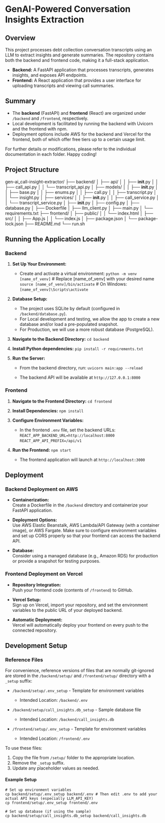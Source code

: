 # GenAI-Powered Conversation Insights Extraction

## Overview

This project processes debt collection conversation transcripts using an LLM to extract insights and generate summaries.
The repository contains both the backend and frontend code, making it a full-stack application.

- **Backend:** A FastAPI application that processes transcripts, generates insights, and exposes API endpoints.
- **Frontend:** A React application that provides a user interface for uploading transcripts and viewing call summaries.

## Summary

- The **backend** (FastAPI) and **frontend** (React) are organized under `/backend` and `/frontend`, respectively.
- Local development is facilitated by running the backend with Uvicorn and the frontend with npm.
- Deployment options include AWS for the backend and Vercel for the frontend, both of which offer free tiers up to a
  certain usage limit.

For further details or modifications, please refer to the individual documentation in each folder. Happy coding!

## Project Structure

gen-ai_call-insight-extractor/
├── backend/
│ ├── api/
│ │ ├── __init__.py
│ │ ├── call_api.py
│ │ └── transcript_api.py
│ ├── models/
│ │ ├── __init__.py
│ │ ├── base.py
│ │ ├── enums.py
│ │ ├── call.py
│ │ ├── transcript.py
│ │ └── insight.py
│ ├── services/
│ │ ├── __init__.py
│ │ ├── call_service.py
│ │ └── transcript_service.py
│ ├── __init__.py
│ ├── config.py
│ ├── database.py
│ ├── Dockerfile
│ ├── llm_client.py
│ ├── main.py
│ └── requirements.txt
├── frontend/
│ ├── public/
│ │ └── index.html
│ ├── src/
│ │ ├── App.js
│ │ └── index.js
│ ├── package.json
│ └── package-lock.json
├── README.md
└── run.sh

## Running the Application Locally

### Backend

1. **Set Up Your Environment:**
    - Create and activate a virtual environment:
      `python -m venv [name_of_venv]` # Replace [name_of_venv] with your desired name
      `source [name_of_venv]/bin/activate` # On Windows: `[name_of_venv]\Scripts\activate`

2. **Database Setup:**
    - The project uses SQLite by default (configured in `/backend/database.py`).
    - For Local development and testing, we allow the app to create a new database and/or load a pre-populated snapshot.
    - For Production, we will use a more robust database (PostgreSQL).

3. **Navigate to the Backend Directory:**
   `cd backend`

4. **Install Python dependencies:**
   `pip install -r requirements.txt`

4. **Run the Server:**
    - From the backend directory, run:
      `uvicorn main:app --reload`

    - The backend API will be available at `http://127.0.0.1:8000`

### Frontend

1. **Navigate to the Frontend Directory:**
   `cd frontend`

2. **Install Dependencies:**
   `npm install`

3. **Configure Environment Variables:**
    - In the frontend `.env` file, set the backend URLs:
      `REACT_APP_BACKEND_URL=http://localhost:8000`
      `REACT_APP_API_PREFIX=/api/v1`

4. **Run the Frontend:**
   `npm start`

    - The frontend application will launch at `http://localhost:3000`

## Deployment

### Backend Deployment on AWS

- **Containerization:**  
  Create a Dockerfile in the `/backend` directory and containerize your FastAPI application.

- **Deployment Options:**  
  Use AWS Elastic Beanstalk, AWS Lambda/API Gateway (with a container image), or AWS Fargate. Make sure to configure
  environment variables and set up CORS properly so that your frontend can access the backend API.

- **Database:**  
  Consider using a managed database (e.g., Amazon RDS) for production or provide a snapshot for testing purposes.

### Frontend Deployment on Vercel

- **Repository Integration:**  
  Push your frontend code (contents of `/frontend`) to GitHub.

- **Vercel Setup:**  
  Sign up on Vercel, import your repository, and set the environment variables to the public URL of
  your deployed backend.

- **Automatic Deployment:**  
  Vercel will automatically deploy your frontend on every push to the connected repository.

## Development Setup

### Reference Files

For convenience, reference versions of files that are normally git-ignored are stored in the `/backend/setup/` and
`/frontend/setup/` directory
with a `_setup` suffix:

- `/backend/setup/.env_setup` - Template for environment variables
    - Intended Location: `/backend/.env`

- `/backend/setup/call_insights.db_setup` - Sample database file
    - Intended Location: `/backend/call_insights.db`

- `/frontend/setup/.env_setup` - Template for environment variables
    - Intended Location: `/frontend/.env`

To use these files:

1. Copy the file from `/setup/` folder to the appropriate location.
2. Remove the `_setup` suffix.
3. Update any placeholder values as needed.

#### Example Setup

```
# Set up environment variables
cp backend/setup/.env_setup backend/.env # Then edit .env to add your actual API keys (especially LLM_API_KEY)
cp frontend/setup/.env_setup frontend/.env

# Set up database (if using the sample)
cp backend/setup/call_insights.db_setup backend/call_insights.db
```